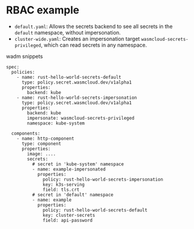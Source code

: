 # RBAC example

- `default.yaml`: Allows the secrets backend to see all secrets in the `default` namespace, without impersonation.
- `cluster-wide.yaml`: Creates an impersonation target `wasmcloud-secrets-privileged`, which can read secrets in any namespace.

wadm snippets

```
spec:
  policies:
    - name: rust-hello-world-secrets-default
      type: policy.secret.wasmcloud.dev/v1alpha1
      properties:
        backend: kube
    - name: rust-hello-world-secrets-impersonation
      type: policy.secret.wasmcloud.dev/v1alpha1
      properties:
        backend: kube
        impersonate: wasmcloud-secrets-privileged
        namespace: kube-system

  components:
    - name: http-component
      type: component
      properties:
        image: ....
        secrets:
          # secret in 'kube-system' namespace
          - name: example-impersonated
            properties:
              policy: rust-hello-world-secrets-impersonation
              key: k3s-serving
              field: tls.crt
          # secret in 'default' namespace
          - name: example
            properties:
              policy: rust-hello-world-secrets-default
              key: cluster-secrets
              field: api-password
```
